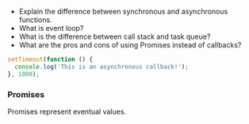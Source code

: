 - Explain the difference between synchronous and asynchronous functions.
- What is event loop?
- What is the difference between call stack and task queue?
- What are the pros and cons of using Promises instead of callbacks?

```js
setTimeout(function () {
  console.log('This is an asynchronous callback!');
}, 1000);
```

### Promises

Promises represent eventual values.


